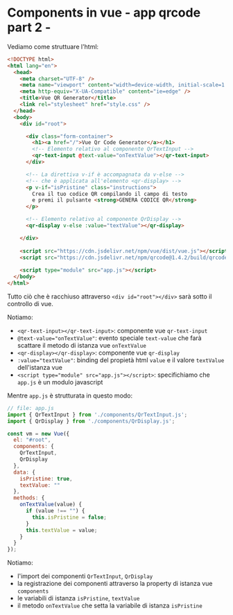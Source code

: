 # Components in vue - app qrcode part 2 -

Vediamo come struttuare l'html:

```html
<!DOCTYPE html>
<html lang="en">
  <head>
    <meta charset="UTF-8" />
    <meta name="viewport" content="width=device-width, initial-scale=1.0" />
    <meta http-equiv="X-UA-Compatible" content="ie=edge" />
    <title>Vue QR Generator</title>
    <link rel="stylesheet" href="style.css" />
  </head>
  <body>
    <div id="root">

      <div class="form-container">
        <h1><a href="/">Vue Qr Code Generator</a></h1>
        <!-- Elemento relativo al componente QrTextInput -->
        <qr-text-input @text-value="onTextValue"></qr-text-input>
      </div>

      <!-- La direttiva v-if è accompagnata da v-else -->
      <!-- che è applicata all'elemento <qr-display> -->
      <p v-if="isPristine" class="instructions">
        Crea il tuo codice QR compilando il campo di testo
        e premi il pulsante <strong>GENERA CODICE QR</strong>
      </p>

      <!-- Elemento relativo al componente QrDisplay -->
      <qr-display v-else :value="textValue"></qr-display>

    </div>
    
    <script src="https://cdn.jsdelivr.net/npm/vue/dist/vue.js"></script>
    <script src="https://cdn.jsdelivr.net/npm/qrcode@1.4.2/build/qrcode.min.js"></script>
    
    <script type="module" src="app.js"></script>
  </body>
</html>
```

Tutto ciò che è racchiuso attraverso `<div id="root"></div>` sarà sotto il controllo di vue.

Notiamo:

- `<qr-text-input></qr-text-input>`: componente vue `qr-text-input`
- `@text-value="onTextValue"`: evento speciale `text-value` che farà scattare il metodo di istanza vue `onTextValue`
- `<qr-display></qr-display>`: componente vue `qr-display`
- `:value="textValue"`: binding del propietà html `value` e il valore `textValue` dell'istanza vue
- `<script type="module" src="app.js"></script>`: specifichiamo che `app.js` è un modulo javascript

Mentre `app.js` è strutturata in questo modo:

```javascript
// file: app.js
import { QrTextInput } from './components/QrTextInput.js';
import { QrDisplay } from './components/QrDisplay.js';

const vm = new Vue({
  el: "#root",
  components: {
    QrTextInput,
    QrDisplay
  },
  data: {
    isPristine: true,
    textValue: ""
  },
  methods: {
    onTextValue(value) {
      if (value !== "") {
        this.isPristine = false;
      }
      this.textValue = value;
    }
  }
});
```

Notiamo:

- l'import dei componenti `QrTextInput`, `QrDisplay`
- la registrazione dei componenti attraverso la property di istanza vue `components`
- le variabili di istanza `isPristine`, `textValue`
- il metodo `onTextValue` che setta la variabile di istanza `isPristine`